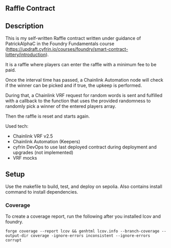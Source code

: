 ## Raffle Contract

## Description

This is my self-written Raffle contract written under guidance of PatrickAlphaC in the Foundry Fundamentals course (https://updraft.cyfrin.io/courses/foundry/smart-contract-lottery/introduction).

It is a raffle where players can enter the raffle with a minimum fee to be paid.

Once the interval time has passed, a Chainlink Automation node will check if the winner can be picked and if true, the upkeep is performed.

During that, a Chainlink VRF request for random words is sent and fulfilled with a callback to the function that uses the provided randomness to randomly pick a winner of the entered players array.

Then the raffle is reset and starts again.

Used tech:
- Chainlink VRF v2.5
- Chainlink Automation (Keepers)
- cyfrin DevOps to use last deployed contract during deployment and upgrades (not implemented)
- VRF mocks

## Setup

Use the makefile to build, test, and deploy on sepolia.
Also contains install command to install dependencies.

### Coverage

To create a coverage report, run the following after you installed lcov and foundry.
```shell
forge coverage --report lcov && genhtml lcov.info --branch-coverage --output-dir coverage -ignore-errors inconsistent --ignore-errors corrupt
```
